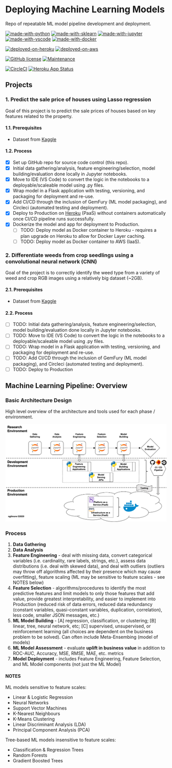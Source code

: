 # Deploying Machine Learning Models

Repo of repeatable ML model pipeline development and deployment.

[![made-with-python](https://img.shields.io/badge/Built%20with-Python-1f425f.svg)](https://www.python.org/)
[![made-with-sklearn](https://img.shields.io/badge/Built%20with-sklearn-1f425f.svg)](https://www.python.org/)
[![made-with-jupyter](https://img.shields.io/badge/Built%20with-Jupyter-1f425f.svg)](https://www.python.org/)
[![made-with-vscode](https://img.shields.io/badge/Built%20with-VS%20Code-1f425f.svg)](https://www.python.org/)
[![made-with-docker](https://img.shields.io/badge/Built%20with-Docker-1f425f.svg)](https://www.python.org/)

[![deployed-on-heroku](https://img.shields.io/badge/Deployed%20on-Heroku-1f425f.svg)](https://www.python.org/)
[![deployed-on-aws](https://img.shields.io/badge/Deployed%20on-AWS-1f425f.svg)](https://www.python.org/)

[![GitHub license](https://img.shields.io/github/license/Naereen/StrapDown.js.svg)](https://github.com/Naereen/StrapDown.js/blob/master/LICENSE)
[![Maintenance](https://img.shields.io/badge/Maintained%3F-yes-green.svg)](https://GitHub.com/Naereen/StrapDown.js/graphs/commit-activity)

[![CircleCI](https://circleci.com/gh/ngilmore/ml_model_deployment.svg?style=svg)](https://circleci.com/gh/ngilmore/ml_model_deployment)
[![Heroku App Status](https://heroku-shields.herokuapp.com/lasso-reg-model)](https://lasso-reg-model.herokuapp.com/version)

## Projects

### 1. Predict the sale price of houses using Lasso regression

Goal of this project is to predict the sale prices of houses based on key features related to the property.

#### 1.1. Prerequisites

- Dataset from [Kaggle](https://www.kaggle.com/c/house-prices-advanced-regression-techniques/data)

#### 1.2. Process

- [x] Set up GitHub repo for source code control (this repo).
- [x] Initial data gathering/analysis, feature engineering/selection, model building/evaluation done locally in Jupyter notebooks.
- [x] Move to IDE (VS Code) to convert the logic in the notebooks to a deployable/scaleable model using .py files.
- [x] Wrap model in a Flask application with testing, versioning, and packaging for deployment and re-use.
- [x] Add CI/CD through the inclusion of GemFury (ML model packaging), and Circleci (automated testing and deployment).
- [x] Deploy to Production on [Heroku](https://lasso-reg-model.herokuapp.com/version) (PaaS) without containers automatically once CI/CD pipeline runs successfully.
- [x] Dockerize the model and app for deployment to Production.
  - [ ] TODO: Deploy model as Docker container to Heroku - requires a plan upgrade on Heroku to allow for Docker Layer caching.
  - [ ] TODO: Deploy model as Docker container to AWS (IaaS).
  
### 2. Differentiate weeds from crop seedlings using a convolutional neural network (CNN)

Goal of the project is to correctly identify the weed type from a variety of weed and crop RGB images using a relatively big dataset (~2GB).

#### 2.1. Prerequisites

- Dataset from [Kaggle](https://www.kaggle.com/vbookshelf/v2-plant-seedlings-dataset)

#### 2.2. Process

- [ ] TODO: Initial data gathering/analysis, feature engineering/selection, model building/evaluation done locally in Jupyter notebooks.
- [ ] TODO: Move to IDE (VS Code) to convert the logic in the notebooks to a deployable/scaleable model using .py files.
- [ ] TODO: Wrap model in a Flask application with testing, versioning, and packaging for deployment and re-use.
- [ ] TODO: Add CI/CD through the inclusion of GemFury (ML model packaging), and Circleci (automated testing and deployment).
- [ ] TODO: Deploy to Production

## Machine Learning Pipeline: Overview

### Basic Architecture Design

High level overview of the architecture and tools used for each phase / environment.

![Basic Architecture Design](/images/basic_architecture.png)

### Process

1. **Data Gathering**
2. **Data Analysis**
3. **Feature Engineering** - deal with missing data, convert categorical variables (i.e. cardinality, rare labels, strings, etc.), assess data distributions (i.e. deal with skewed data), and deal with outliers (outliers may throw off algorithms affected by their presence which may cause overfitting), feature scaling (ML may be sensitive to feature scales - see NOTES below)
4. **Feature Selection** - algorithms/procedures to identify the most predictive features and limit models to only those features that add value, provide greatest interpretability, and easier to implement into Production (reduced risk of data errors, reduced data redundancy (constant variables, quasi-constant variables, duplication, correlation), less code, smaller JSON messages, etc.)
5. **ML Model Building** - [A] regression, classification, or clustering; [B] linear, tree, neural network, etc; [C] supervised, unsupervised, or reinforcement learning (all choices are dependent on the business problem to be solved). Can often include Meta-Ensembing (model of models)
6. **ML Model Assessment** - evaluate **uplift in business value** in addition to ROC-AUC, Accuracy, MSE, RMSE, MAE, etc. metrics
7. **Model Deployment** - includes Feature Engineering, Feature Selection, and ML Model components (not just the ML Model)

#### NOTES

ML models sensitive to feature scales:

- Linear & Logistic Regression
- Neural Networks
- Support Vector Machines
- K-Nearest Neighbours
- K-Means Clustering
- Linear Discriminant Analysis (LDA)
- Principal Component Analysis (PCA)

Tree-based ML models insensitive to feature scales:

- Classification & Regression Trees
- Random Forests
- Gradient Boosted Trees